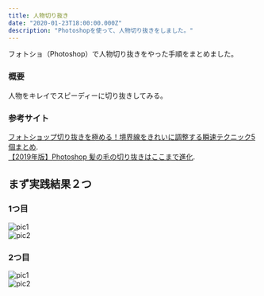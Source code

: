 ```yaml
---
title: 人物切り抜き
date: "2020-01-23T18:00:00.000Z"
description: "Photoshopを使って、人物切り抜きをしました。"
---
```


フォトショ（Photoshop）で人物切り抜きをやった手順をまとめました。

### 概要
人物をキレイでスピーディーに切り抜きしてみる。

### 参考サイト
[フォトショップ切り抜きを極める！境界線をきれいに調整する瞬速テクニック5個まとめ](http://photoshopvip.net/117030).  
[【2019年版】Photoshop 髪の毛の切り抜きはここまで進化](https://design-trekker.jp/design/photoshop/photoshop-clipping-hair/).


## まず実践結果２つ

### 1つ目
![pic1](../../src/images/pic1.jpg)  
![pic2](../../src/images/pic2.png)

### 2つ目
![pic1](../../src/images/pic3.jpg)  
![pic2](../../src/images/pic4.png)
